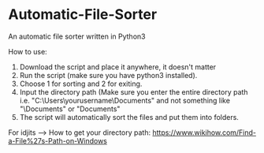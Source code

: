# Automatic-File-Sorter
An automatic file sorter written in Python3


How to use:

 1. Download the script and place it anywhere, it doesn't matter
 2. Run the script (make sure you have python3 installed).
 3. Choose 1 for sorting and 2 for exiting.
 4. Input the directory path (Make sure you enter the entire directory path i.e. "C:\Users\yourusername\Documents" and not something like "\Documents" or "Documents"
 5. The script will automatically sort the files and put them into folders.

For idjits --> How to get your directory path: https://www.wikihow.com/Find-a-File%27s-Path-on-Windows
